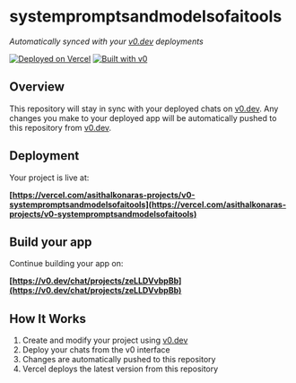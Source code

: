 # systempromptsandmodelsofaitools

*Automatically synced with your [v0.dev](https://v0.dev) deployments*

[![Deployed on Vercel](https://img.shields.io/badge/Deployed%20on-Vercel-black?style=for-the-badge&logo=vercel)](https://vercel.com/asithalkonaras-projects/v0-systempromptsandmodelsofaitools)
[![Built with v0](https://img.shields.io/badge/Built%20with-v0.dev-black?style=for-the-badge)](https://v0.dev/chat/projects/zeLLDVvbpBb)

## Overview

This repository will stay in sync with your deployed chats on [v0.dev](https://v0.dev).
Any changes you make to your deployed app will be automatically pushed to this repository from [v0.dev](https://v0.dev).

## Deployment

Your project is live at:

**[https://vercel.com/asithalkonaras-projects/v0-systempromptsandmodelsofaitools](https://vercel.com/asithalkonaras-projects/v0-systempromptsandmodelsofaitools)**

## Build your app

Continue building your app on:

**[https://v0.dev/chat/projects/zeLLDVvbpBb](https://v0.dev/chat/projects/zeLLDVvbpBb)**

## How It Works

1. Create and modify your project using [v0.dev](https://v0.dev)
2. Deploy your chats from the v0 interface
3. Changes are automatically pushed to this repository
4. Vercel deploys the latest version from this repository
